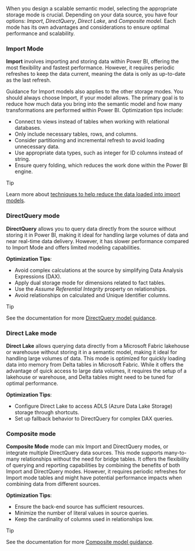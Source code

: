 When you design a scalable semantic model, selecting the appropriate storage mode is crucial. Depending on your data source, you have four options: *Import*, *DirectQuery*, *Direct Lake*, and *Composite model*. Each mode has its own advantages and considerations to ensure optimal performance and scalability.

### Import Mode

**Import** involves importing and storing data within Power BI, offering the most flexibility and fastest performance. However, it requires periodic refreshes to keep the data current, meaning the data is only as up-to-date as the last refresh.

Guidance for Import models also applies to the other storage modes. You should always choose Import, if your model allows. The primary goal is to reduce how much data you bring into the semantic model and how many transformations are performed within Power BI. Optimization tips include:

- Connect to views instead of tables when working with relational databases.
- Only include necessary tables, rows, and columns.
- Consider partitioning and incremental refresh to avoid loading unnecessary data.
- Use appropriate data types, such as integer for ID columns instead of string.
- Ensure query folding, which reduces the work done within the Power BI engine.

> [!TIP]
>Learn more about [techniques to help reduce the data loaded into import models](/power-bi/guidance/import-modeling-data-reduction).

### DirectQuery mode

**DirectQuery** allows you to query data directly from the source without storing it in Power BI, making it ideal for handling large volumes of data and near real-time data delivery. However, it has slower performance compared to Import Mode and offers limited modeling capabilities.

**Optimization Tips**:

- Avoid complex calculations at the source by simplifying Data Analysis Expressions (DAX).
- Apply dual storage mode for dimensions related to fact tables.
- Use the *Assume Referential Integrity* property on relationships.
- Avoid relationships on calculated and Unique Identifier columns.

> [!TIP]
> See the documentation for more [DirectQuery model guidance](/power-bi/guidance/directquery-model-guidance).

### Direct Lake mode

**Direct Lake** allows querying data directly from a Microsoft Fabric lakehouse or warehouse without storing it in a semantic model, making it ideal for handling large volumes of data. This mode is optimized for quickly loading data into memory from Delta tables in Microsoft Fabric. While it offers the advantage of quick access to large data volumes, it requires the setup of a lakehouse or warehouse, and Delta tables might need to be tuned for optimal performance.

**Optimization Tips**:

- Configure Direct Lake to access ADLS (Azure Data Lake Storage) storage through shortcuts.
- Set up fallback behavior to DirectQuery for complex DAX queries.

### Composite mode

**Composite Mode** mode can mix Import and DirectQuery modes, or integrate multiple DirectQuery data sources. This mode supports many-to-many relationships without the need for bridge tables. It offers the flexibility of querying and reporting capabilities by combining the benefits of both Import and DirectQuery modes. However, it requires periodic refreshes for Import mode tables and might have potential performance impacts when combining data from different sources.

**Optimization Tips**:

- Ensure the back-end source has sufficient resources.
- Minimize the number of literal values in source queries.
- Keep the cardinality of columns used in relationships low.

> [!TIP]
> See the documentation for more [Composite model guidance](/power-bi/guidance/composite-model-guidance).
